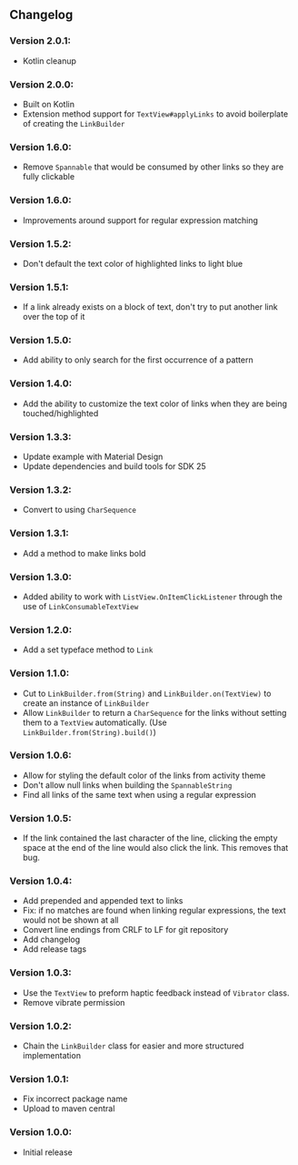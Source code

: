 ## Changelog

### Version 2.0.1:
- Kotlin cleanup

### Version 2.0.0:
- Built on Kotlin
- Extension method support for `TextView#applyLinks` to avoid boilerplate of creating the `LinkBuilder`

### Version 1.6.0:
- Remove `Spannable` that would be consumed by other links so they are fully clickable

### Version 1.6.0:
- Improvements around support for regular expression matching

### Version 1.5.2:
- Don't default the text color of highlighted links to light blue

### Version 1.5.1:
- If a link already exists on a block of text, don't try to put another link over the top of it

### Version 1.5.0:
- Add ability to only search for the first occurrence of a pattern

### Version 1.4.0:
- Add the ability to customize the text color of links when they are being touched/highlighted

### Version 1.3.3:
- Update example with Material Design
- Update dependencies and build tools for SDK 25

### Version 1.3.2:
- Convert to using `CharSequence`

### Version 1.3.1:
- Add a method to make links bold

### Version 1.3.0:
- Added ability to work with `ListView.OnItemClickListener` through the use of `LinkConsumableTextView`

### Version 1.2.0:
- Add a set typeface method to `Link`

### Version 1.1.0:
- Cut to `LinkBuilder.from(String)` and `LinkBuilder.on(TextView)` to create an instance of `LinkBuilder`
- Allow `LinkBuilder` to return a `CharSequence` for the links without setting them to a `TextView` automatically. (Use `LinkBuilder.from(String).build()`)

### Version 1.0.6:
- Allow for styling the default color of the links from activity theme
- Don't allow null links when building the `SpannableString`
- Find all links of the same text when using a regular expression

### Version 1.0.5:
- If the link contained the last character of the line, clicking the empty space at the end of the line would also click the link. This removes that bug.

### Version 1.0.4:
- Add prepended and appended text to links
- Fix: if no matches are found when linking regular expressions, the text would not be shown at all
- Convert line endings from CRLF to LF for git repository
- Add changelog
- Add release tags

### Version 1.0.3:
- Use the `TextView` to preform haptic feedback instead of `Vibrator` class.
- Remove vibrate permission

### Version 1.0.2:
- Chain the `LinkBuilder` class for easier and more structured implementation

### Version 1.0.1:
- Fix incorrect package name
- Upload to maven central

### Version 1.0.0:
- Initial release
